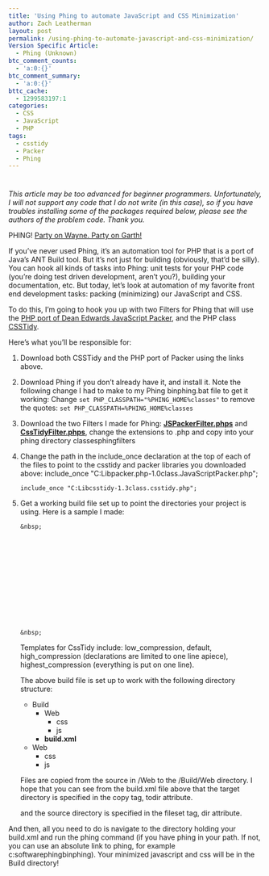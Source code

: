 ```yaml
---
title: 'Using Phing to automate JavaScript and CSS Minimization'
author: Zach Leatherman
layout: post
permalink: /using-phing-to-automate-javascript-and-css-minimization/
Version Specific Article:
  - Phing (Unknown)
btc_comment_counts:
  - 'a:0:{}'
btc_comment_summary:
  - 'a:0:{}'
bttc_cache:
  - 1299583197:1
categories:
  - CSS
  - JavaScript
  - PHP
tags:
  - csstidy
  - Packer
  - Phing
---
```

# 

*This article may be too advanced for beginner programmers. Unfortunately, I will not support any code that I do not write (in this case), so if you have troubles installing some of the packages required below, please see the authors of the problem code. Thank you.*

PHING! [Party on Wayne. Party on Garth!][1]

 [1]: http://en.wikipedia.org/wiki/Wayne's_World

If you’ve never used Phing, it’s an automation tool for PHP that is a port of Java’s ANT Build tool. But it’s not just for building (obviously, that’d be silly). You can hook all kinds of tasks into Phing: unit tests for your PHP code (you’re doing test driven development, aren’t you?), building your documentation, etc. But today, let’s look at automation of my favorite front end development tasks: packing (minimizing) our JavaScript and CSS.

To do this, I’m going to hook you up with two Filters for Phing that will use the [PHP port of Dean Edwards JavaScript Packer][2], and the PHP class [CSSTidy][3].

 [2]: http://joliclic.free.fr/php/javascript-packer/en/
 [3]: http://csstidy.sourceforge.net/

Here’s what you’ll be responsible for:

1.  Download both CSSTidy and the PHP port of Packer using the links above.
2.  Download Phing if you don’t already have it, and install it. Note the following change I had to make to my Phing binphing.bat file to get it working: Change `set PHP_CLASSPATH="%PHING_HOME%classes"` to remove the quotes: `set PHP_CLASSPATH=%PHING_HOME%classes`
3.  Download the two Filters I made for Phing: **[JSPackerFilter.phps][4]** and **[CssTidyFilter.phps][5]**, change the extensions to .php and copy into your phing directory classesphingfilters
4.  Change the path in the include_once declaration at the top of each of the files to point to the csstidy and packer libraries you downloaded above: 
        include_once "C:Libpacker.php-1.0class.JavaScriptPacker.php";
        
    
        include_once "C:Libcsstidy-1.3class.csstidy.php";

5.  Get a working build file set up to point the directories your project is using. Here is a sample I made:     
        	
        	
        		
        			
        				
        			
        &nbsp;
        			
        				
        				  
        				  
        				  
        				
        			
        		
        	
        	
        		
        			
        				
        			
        &nbsp;
        			
        				
        					
        					
        					
        				
        			
        		
        	
        
    
    Templates for CssTidy include: low\_compression, default, high\_compression (declarations are limited to one line apiece), highest_compression (everything is put on one line).
    
    The above build file is set up to work with the following directory structure:
    
    *   Build 
        *   Web 
            *   css
            *   js
        *   **build.xml**
    *   Web 
        *   css
        *   js
    
    Files are copied from the source in /Web to the /Build/Web directory. I hope that you can see from the build.xml file above that the target directory is specified in the copy tag, todir attribute.
    
        
    
    and the source directory is specified in the fileset tag, dir attribute.
    
        
        	
        

 [4]: /Projects/phing/JSPackerFilter.phps
 [5]: /Projects/phing/CssTidyFilter.phps

And then, all you need to do is navigate to the directory holding your build.xml and run the phing command (if you have phing in your path. If not, you can use an absolute link to phing, for example c:softwarephingbinphing). Your minimized javascript and css will be in the Build directory!
